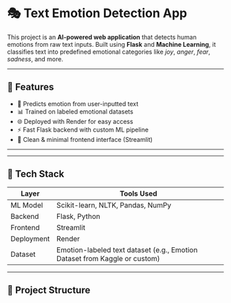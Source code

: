 # 🎭 Text Emotion Detection App

This project is an **AI-powered web application** that detects human emotions from raw text inputs. Built using **Flask** and **Machine Learning**, it classifies text into predefined emotional categories like *joy*, *anger*, *fear*, *sadness*, and more.


---

## 📌 Features

- 🧠 Predicts emotion from user-inputted text
- 📊 Trained on labeled emotional datasets
- 🌐 Deployed with Render for easy access
- ⚡ Fast Flask backend with custom ML pipeline
- 🎨 Clean & minimal frontend interface (Streamlit)

---



---

## 🧪 Tech Stack

| Layer        | Tools Used                                      |
|--------------|-------------------------------------------------|
| ML Model     | Scikit-learn, NLTK, Pandas, NumPy               |
| Backend      | Flask, Python                                   |
| Frontend     | Streamlit                                       |
| Deployment   | Render                                          |
| Dataset      | Emotion-labeled text dataset (e.g., Emotion Dataset from Kaggle or custom) |

---

## 📂 Project Structure

